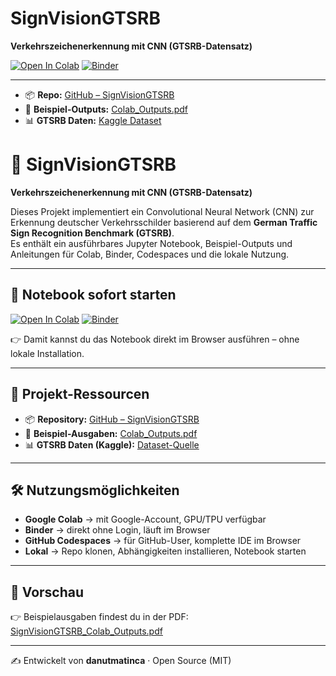 # SignVisionGTSRB

**Verkehrszeichenerkennung mit CNN (GTSRB-Datensatz)**

[![Open In Colab](https://colab.research.google.com/assets/colab-badge.svg)](https://colab.research.google.com/github/danutmatinca/SignVisionGTSRB/blob/main/SignVisionGTSRB.ipynb)
[![Binder](https://mybinder.org/badge_logo.svg)](https://mybinder.org/v2/gh/danutmatinca/SignVisionGTSRB/HEAD?filepath=SignVisionGTSRB.ipynb)

---

- 📦 **Repo:** [GitHub – SignVisionGTSRB](https://github.com/danutmatinca/SignVisionGTSRB)  
- 📄 **Beispiel-Outputs:** [Colab_Outputs.pdf](SignVisionGTSRB_Colab_Outputs.pdf)  
- 📊 **GTSRB Daten:** [Kaggle Dataset](https://www.kaggle.com/datasets/meowmeowmeowmeowmeow/gtsrb-german-traffic-sign)


# 🚦 SignVisionGTSRB

**Verkehrszeichenerkennung mit CNN (GTSRB-Datensatz)**

Dieses Projekt implementiert ein Convolutional Neural Network (CNN) zur Erkennung deutscher Verkehrsschilder basierend auf dem **German Traffic Sign Recognition Benchmark (GTSRB)**.  
Es enthält ein ausführbares Jupyter Notebook, Beispiel-Outputs und Anleitungen für Colab, Binder, Codespaces und die lokale Nutzung.

---

## 🚀 Notebook sofort starten

[![Open In Colab](https://colab.research.google.com/assets/colab-badge.svg)](https://colab.research.google.com/github/danutmatinca/SignVisionGTSRB/blob/main/SignVisionGTSRB.ipynb)
[![Binder](https://mybinder.org/badge_logo.svg)](https://mybinder.org/v2/gh/danutmatinca/SignVisionGTSRB/HEAD?filepath=SignVisionGTSRB.ipynb)

👉 Damit kannst du das Notebook direkt im Browser ausführen – ohne lokale Installation.  

---

## 📂 Projekt-Ressourcen

- 📦 **Repository:** [GitHub – SignVisionGTSRB](https://github.com/danutmatinca/SignVisionGTSRB)  
- 📄 **Beispiel-Ausgaben:** [Colab_Outputs.pdf](SignVisionGTSRB_Colab_Outputs.pdf)  
- 📊 **GTSRB Daten (Kaggle):** [Dataset-Quelle](https://www.kaggle.com/datasets/meowmeowmeowmeowmeow/gtsrb-german-traffic-sign)

---

## 🛠️ Nutzungsmöglichkeiten

- **Google Colab** → mit Google-Account, GPU/TPU verfügbar  
- **Binder** → direkt ohne Login, läuft im Browser  
- **GitHub Codespaces** → für GitHub-User, komplette IDE im Browser  
- **Lokal** → Repo klonen, Abhängigkeiten installieren, Notebook starten  

---

## 📸 Vorschau

👉 Beispielausgaben findest du in der PDF:  
[SignVisionGTSRB_Colab_Outputs.pdf](SignVisionGTSRB_Colab_Outputs.pdf)  

---

✍️ Entwickelt von **danutmatinca** · Open Source (MIT)
